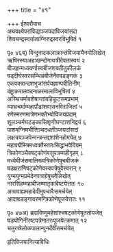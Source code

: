 +++
title = "४१"

+++
ईश्वरौवाच  
अथवक्ष्येपरांविद्याञ्जयदांविजयांसदा   
शिवचन्द्रस्वर्याताग्निरुद्रस्वरविभूषितं १   
    
पृ० ४६ब्) विन्दुनादकलाक्रान्तंविजयायैनमोलिखेत्   
ऋषिरस्याअहञ्छन्दोगायत्रीदेवतास्वयं २   
बीजहृन्मध्यवर्णास्वबीजशक्तीतुकीलकं   
षड्दीर्घस्वरसम्भिन्नंबीजेनैवषडङ्गकं ३   
एकवक्त्रान्दशभुजांसर्पयज्ञाम्पवीतिनीम्   
दंष्ट्राकरालवदनान्नरमालाविभूषितां ४   
अस्थिचर्मावशेषान्तांवहिकूटसमप्रभाम्   
व्याघ्रचर्माम्महाप्रौढांशवासनविराजितां ५   
रणेस्मरणमात्रेणभक्तेभ्योविजयप्रदाम्   
शूलञ्चर्मघटङ्कासिशृणीघण्टाशनिद्वयं ६   
पाशमग्निमभीतिञ्चदधतीञ्जयदांसदां   
लक्षत्रयञ्जपेन्मन्त्रन्तद्दशांशेनहोमयेत् ७   
महापद्मैस्त्रिमध्वक्तैस्ततःसिद्धाभवेदियम्   
त्रिकोणञ्चैवषट्कोणंवसुपत्रम्महीगृहम् ८   
मध्येबीजंसमालिख्यत्रिकोणेषुचबीजकं   
षडक्षराणिषट्कोणेवस्वपत्रेषुवैस्वरान् ९   
युग्मयुग्मप्रभेदेनपत्राग्रेषुचवैलिखेत्   
नारसिंहम्महाबीजम्मातृकांवेष्टयेत्ततः १०   
अत्रावाह्यमहादेवीमुपचारैःसमर्चयेत्   
आदाषडङ्गावरणन्त्रिकोणेपूजयेत्ततः ११   
    
पृ० ४७अ) ब्रह्मविष्णुमहेशांश्चषट्कोणेषुततोयजेत्   
षडयोगिनीरष्टपत्रेमातरःपूजयेत्क्रमात् १२   
चतुरस्रेलोकपालान्पुनर्देवींसमर्चयेत्   
    
इतिविजयानित्याविधिः   
